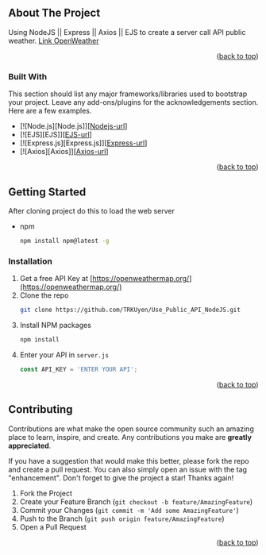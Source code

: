 <!-- Improved compatibility of back to top link: See: https://github.com/othneildrew/Best-README-Template/pull/73 -->
<a id="readme-top"></a>
<!--
*** Thanks for checking out the Best-README-Template. If you have a suggestion
*** that would make this better, please fork the repo and create a pull request
*** or simply open an issue with the tag "enhancement".
*** Don't forget to give the project a star!
*** Thanks again! Now go create something AMAZING! :D
-->


<!-- ABOUT THE PROJECT -->
## About The Project

Using NodeJS || Express || Axios || EJS to create a server call API public weather.
<a href="https://openweathermap.org/current#builtin" alt="Remember to login take the API key">Link OpenWeather</a>

<p align="right">(<a href="#readme-top">back to top</a>)</p>


### Built With

This section should list any major frameworks/libraries used to bootstrap your project. Leave any add-ons/plugins for the acknowledgements section. Here are a few examples.

* [![Node.js][Node.js]][[Nodejs-url](https://nodejs.org/)]
* [![EJS][EJS]][[EJS-url](https://ejs.co/)]
* [![Express.js][Express.js]][[Express-url](https://expressjs.com/)]
* [![Axios][Axios]][[Axios-url](https://axios-http.com/)]

<p align="right">(<a href="#readme-top">back to top</a>)</p>



<!-- GETTING STARTED -->
## Getting Started

After cloning project do this to load the web server

* npm
  ```sh
  npm install npm@latest -g
  ```

### Installation

1. Get a free API Key at [https://openweathermap.org/](https://openweathermap.org/)
2. Clone the repo
   ```sh
   git clone https://github.com/TRKUyen/Use_Public_API_NodeJS.git
   ```
3. Install NPM packages
   ```sh
   npm install
   ```
4. Enter your API in `server.js`
   ```js
   const API_KEY = 'ENTER YOUR API';
   ```

<p align="right">(<a href="#readme-top">back to top</a>)</p>

<!-- CONTRIBUTING -->
## Contributing

Contributions are what make the open source community such an amazing place to learn, inspire, and create. Any contributions you make are **greatly appreciated**.

If you have a suggestion that would make this better, please fork the repo and create a pull request. You can also simply open an issue with the tag "enhancement".
Don't forget to give the project a star! Thanks again!

1. Fork the Project
2. Create your Feature Branch (`git checkout -b feature/AmazingFeature`)
3. Commit your Changes (`git commit -m 'Add some AmazingFeature'`)
4. Push to the Branch (`git push origin feature/AmazingFeature`)
5. Open a Pull Request

<p align="right">(<a href="#readme-top">back to top</a>)</p>



